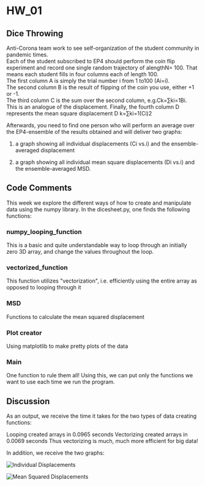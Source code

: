 # HW_01

## Dice Throwing

Anti-Corona team work to see self-organization of the student community in pandemic times.  
Each of the student subscribed to EP4 should perform the  coin  flip  experiment  and  record  one  single  random  trajectory  of  alengthN= 100.
That means each student fills in four columns each of length  100.  
The  first  column A is  simply  the  trial  number i from  1  to100 (Ai=i).  
The second column B is the result of flipping of the coin you use, either +1 or -1.  
The third column C is the sum over the second column,  e.g.Ck=∑ki=1Bi.   
This  is  an  analogue  of  the  displacement. Finally,  the  fourth  column D represents  the  mean  square  displacement D k=∑ki=1(Ci)2



Afterwards,  you  need  to  find  one  person  who  will perform  an  average  over  the  EP4-ensemble  of  the  results  obtained  and will deliver two graphs:

1. a graph showing all individual displacements (Ci vs.i) and the ensemble-averaged displacement


2.  a graph showing all individual mean square displacements (Di vs.i) and the ensemble-averaged MSD.




## Code Comments
This week we explore the different ways of how to create and manipulate data using the numpy library.
In the dicesheet.py, one finds the following functions:

### numpy_looping_function

This is a basic and quite understandable way to loop through an initially zero 3D array, and change the values
throughout the loop.

### vectorized_function
This function utilizes "vectorization", i.e. efficiently using the entire array as opposed to looping through it

### MSD
Functions to calculate the mean squared displacement

### Plot creator
Using matplotlib to make pretty plots of the data

### Main
One function to rule them all!
Using this, we can put only the functions we want to use each time we run the program.

## Discussion
As an output, we receive the time it takes for the two types of data creating functions:

Looping created arrays in 0.0965 seconds
Vectorizing created arrays in 0.0069 seconds
Thus vectorizing is much, much more efficient for big data!

In addition, we receive the two graphs:

![Individual Displacements][ID]

![Mean Squared Displacements][MSD]

[ID]: https://github.com/fusionby2030/Uni_Work_SS20/tree/master/EP4/HW_01/results/IndividualDisplacements.png "Individual Displacements"
[MSD]: https://github.com/fusionby2030/Uni_Work_SS20/tree/master/EP4/HW_01/results/Running_Average_Displacements.png "Mean Squared Displacements"
